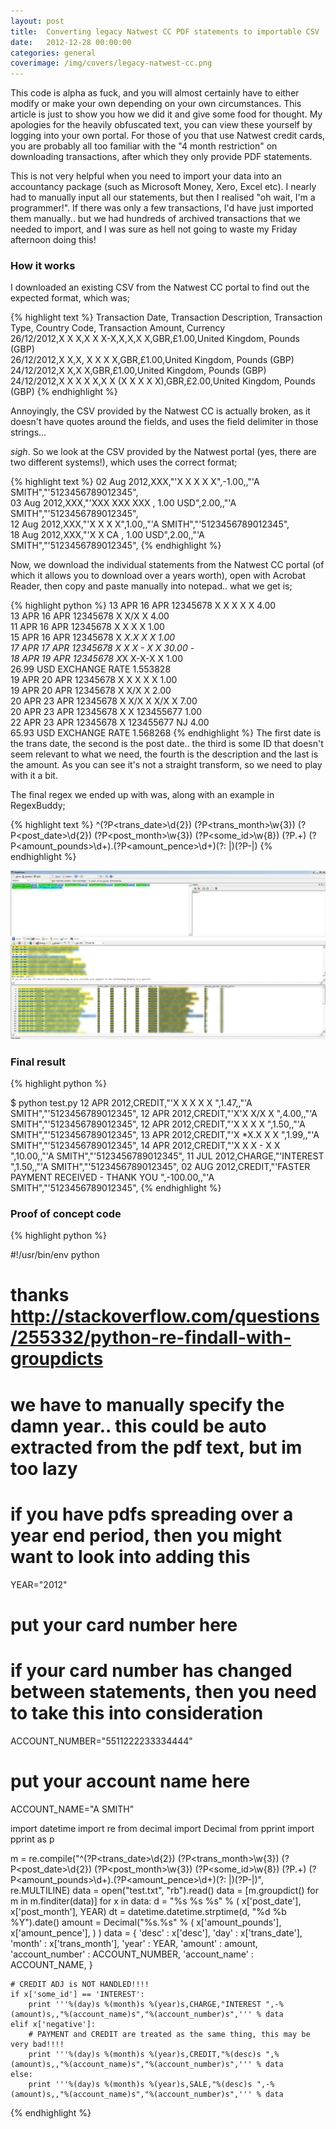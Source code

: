 ```yaml
---
layout: post
title:  Converting legacy Natwest CC PDF statements to importable CSV
date:   2012-12-28 00:00:00
categories: general
coverimage: /img/covers/legacy-natwest-cc.png
---
```




This code is alpha as fuck, and you will almost certainly have to either modify or make your own depending on your own circumstances. This article is just to show you how we did it and give some food for thought. My apologies for the heavily obfuscated text, you can view these yourself by logging into your own portal. For those of you that use Natwest credit cards, you are probably all too familiar with the "4 month restriction" on downloading transactions, after which they only provide PDF statements. 

This is not very helpful when you need to import your data into an accountancy package (such as Microsoft Money, Xero, Excel etc). I nearly had to manually input all our statements, but then I realised "oh wait, I'm a programmer!". If there was only a few transactions, I'd have just imported them manually.. but we had hundreds of archived transactions that we needed to import, and I was sure as hell not going to waste my Friday afternoon doing this! 

### How it works 

I downloaded an existing CSV from the Natwest CC portal to find out the expected format, which was; 

{% highlight text %}
Transaction Date, Transaction Description, Transaction Type, Country Code, Transaction Amount, Currency  
26/12/2012,X X X,X X X-X,X,X,X X,GBR,£1.00,United Kingdom, Pounds (GBP)  
26/12/2012,X X,X, X X X X,GBR,£1.00,United Kingdom, Pounds (GBP)  
24/12/2012,X X,X X,GBR,£1.00,United Kingdom, Pounds (GBP)  
24/12/2012,X X X X X,X X (X X X X X),GBR,£2.00,United Kingdom, Pounds (GBP)
{% endhighlight %} 

Annoyingly, the CSV provided by the Natwest CC is actually broken, as it doesn't have quotes around the fields, and uses the field delimiter in those strings... 

*sigh*. So we look at the CSV provided by the Natwest portal (yes, there are two different systems!), which uses the correct format; 

{% highlight text %}
02 Aug 2012,XXX,"'X X X X X",-1.00,,"'A SMITH","'5123456789012345",  
03 Aug 2012,XXX,"'XXX XXX XXX , 1.00 USD",2.00,,"'A SMITH","'5123456789012345",  
12 Aug 2012,XXX,"'X X X X",1.00,,"'A SMITH","'5123456789012345",  
18 Aug 2012,XXX,"'X X CA , 1.00 USD",2.00,,"'A SMITH","'5123456789012345",
{% endhighlight %} 

Now, we download the individual statements from the Natwest CC portal (of which it allows you to download over a years worth), open with Acrobat Reader, then copy and paste manually into notepad.. what we get is; 

{% highlight python %}
13 APR 16 APR 12345678 X X X X X 4.00  
13 APR 16 APR 12345678 X X/X X 4.00  
11 APR 16 APR 12345678 X X X X 1.00  
15 APR 16 APR 12345678 X *X.X X X 1.00  
17 APR 17 APR 12345678 X X X - X X 30.00 -  
18 APR 19 APR 12345678 X*X X-X-X X 1.00  
26.99 USD EXCHANGE RATE 1.553828  
19 APR 20 APR 12345678 X X X X X 1.00  
19 APR 20 APR 12345678 X X/X X 2.00  
20 APR 23 APR 12345678 X X/X X X/X X 7.00  
20 APR 23 APR 12345678 X X 123455677 1.00  
22 APR 23 APR 12345678 X 123455677 NJ 4.00  
65.93 USD EXCHANGE RATE 1.568268
{% endhighlight %} The first date is the trans date, the second is the post date.. the third is some ID that doesn't seem relevant to what we need, the fourth is the description and the last is the amount. As you can see it's not a straight transform, so we need to play with it a bit. 

The final regex we ended up with was, along with an example in RegexBuddy; 

{% highlight text %}
^(?P<trans_date>\d{2}) (?P<trans_month>\w{3}) (?P<post_date>\d{2}) (?P<post_month>\w{3}) (?P<some_id>\w{8}) (?P<desc>.+) (?P<amount_pounds>\d+)\.(?P<amount_pence>\d+)(?: |)(?P<negative>-|)
{% endhighlight %}

[![legacy-natwest-1.png](/img/postcontent/legacy-natwest-1.png)](/img/postcontent/legacy-natwest-1.png)

### Final result

{% highlight python %}

$ python test.py
12 APR 2012,CREDIT,"'X X X X X ",1.47,,"'A SMITH","'5123456789012345",
12 APR 2012,CREDIT,"'X'X X/X X ",4.00,,"'A SMITH","'5123456789012345",
12 APR 2012,CREDIT,"'X X X X ",1.50,,"'A SMITH","'5123456789012345",
13 APR 2012,CREDIT,"'X *X.X X X ",1.99,,"'A SMITH","'5123456789012345",
14 APR 2012,CREDIT,"'X X X - X X ",10.00,,"'A SMITH","'5123456789012345",
11 JUL 2012,CHARGE,"'INTEREST ",1.50,,"'A SMITH","'5123456789012345",
02 AUG 2012,CREDIT,"'FASTER PAYMENT RECEIVED - THANK YOU ",-100.00,,"'A SMITH","'5123456789012345",
{% endhighlight %}


### Proof of concept code

{% highlight python %}

#!/usr/bin/env python
# thanks http://stackoverflow.com/questions/255332/python-re-findall-with-groupdicts

# we have to manually specify the damn year.. this could be auto extracted from the pdf text, but im too lazy
# if you have pdfs spreading over a year end period, then you might want to look into adding this
YEAR="2012"

# put your card number here
# if your card number has changed between statements, then you need to take this into consideration
ACCOUNT_NUMBER="5511222233334444"

# put your account name here
ACCOUNT_NAME="A SMITH"

import datetime
import re
from decimal import Decimal
from pprint import pprint as p

m = re.compile("^(?P<trans_date>\d{2}) (?P<trans_month>\w{3}) (?P<post_date>\d{2}) (?P<post_month>\w{3}) (?P<some_id>\w{8}) (?P<desc>.+) (?P<amount_pounds>\d+)\.(?P<amount_pence>\d+)(?: |)(?P<negative>-|)", re.MULTILINE)
data = open("test.txt", "rb").read()
data = [m.groupdict() for m in m.finditer(data)]
for x in data:
    d = "%s %s %s" % ( x['post_date'], x['post_month'], YEAR)
    dt = datetime.datetime.strptime(d, "%d %b %Y").date()
    amount = Decimal("%s.%s" % ( x['amount_pounds'], x['amount_pence'], ) )
    data = {
             'desc' : x['desc'],
             'day' : x['trans_date'],
             'month' : x['trans_month'],
             'year' : YEAR,
             'amount' : amount,
             'account_number' : ACCOUNT_NUMBER,
             'account_name' : ACCOUNT_NAME,
        }

    # CREDIT ADJ is NOT HANDLED!!!!
    if x['some_id'] == 'INTEREST':
        print '''%(day)s %(month)s %(year)s,CHARGE,"INTEREST ",-%(amount)s,,"%(account_name)s","%(account_number)s",''' % data
    elif x['negative']:
        # PAYMENT and CREDIT are treated as the same thing, this may be very bad!!!!
        print '''%(day)s %(month)s %(year)s,CREDIT,"%(desc)s ",%(amount)s,,"%(account_name)s","%(account_number)s",''' % data
    else:
        print '''%(day)s %(month)s %(year)s,SALE,"%(desc)s ",-%(amount)s,,"%(account_name)s","%(account_number)s",''' % data
{% endhighlight %}
